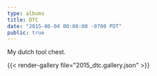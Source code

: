 ```yaml
---
type: albums
title: DTC
date: "2015-06-04 00:00:00 -0700 PDT"
public: true
---
```


My dutch tool chest.

{{< render-gallery file="2015_dtc.gallery.json" >}}
